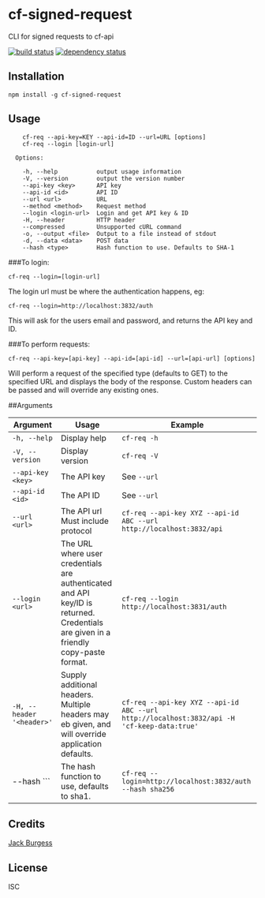 # cf-signed-request

CLI for signed requests to cf-api

[![build status](https://secure.travis-ci.org/jack828/cf-signed-request.svg)](http://travis-ci.org/jack828/cf-signed-request)
[![dependency status](https://david-dm.org/jack828/cf-signed-request.svg)](https://david-dm.org/jack828/cf-signed-request)

## Installation

```
npm install -g cf-signed-request
```

## Usage

```
    cf-req --api-key=KEY --api-id=ID --url=URL [options]
    cf-req --login [login-url]

  Options:

    -h, --help           output usage information
    -V, --version        output the version number
    --api-key <key>      API key
    --api-id <id>        API ID
    --url <url>          URL
    --method <method>    Request method
    --login <login-url>  Login and get API key & ID
    -H, --header         HTTP header
    --compressed         Unsupported cURL command
    -o, --output <file>  Output to a file instead of stdout
    -d, --data <data>    POST data
    --hash <type>        Hash function to use. Defaults to SHA-1
```


###To login:
```
cf-req --login=[login-url]
```
The login url must be where the authentication happens, eg:
```
cf-req --login=http://localhost:3832/auth
```
This will ask for the users email and password, and returns the API key and ID.

###To perform requests:
```
cf-req --api-key=[api-key] --api-id=[api-id] --url=[api-url] [options]
```
Will perform a request of the specified type (defaults to GET) to the specified URL and displays the body of the response.
Custom headers can be passed and will override any existing ones.

##Arguments

| Argument | Usage | Example|
|----------|-------|--------|
|```-h, --help```| Display help |```cf-req -h```|
|```-V, --version```| Display version |```cf-req -V```|
|```--api-key <key>```| The API key |See ```--url```|
|```--api-id <id>```| The API ID |See ```--url```|
|```--url <url>```| The API url<br>Must include protocol |```cf-req --api-key XYZ --api-id ABC --url http://localhost:3832/api```|
|```--login <url>```| The URL where user credentials are authenticated and API key/ID is returned.<br>Credentials are given in a friendly copy-paste format.| ```cf-req --login http://localhost:3831/auth``` |
| ```-H, --header '<header>'``` | Supply additional headers.<br>Multiple headers may eb given, and will override application defaults. | ```cf-req --api-key XYZ --api-id ABC --url http://localhost:3832/api -H 'cf-keep-data:true'``` |
|--hash <type>``` | The hash function to use, defaults to sha1. | ```cf-req --login=http://localhost:3832/auth --hash sha256``` |

## Credits
[Jack Burgess](https://github.com/jack828/)

## License

ISC
